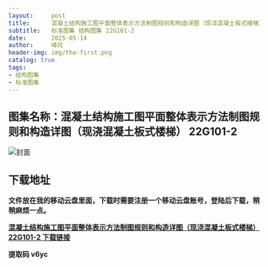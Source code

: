 ```yaml
---
layout:     post
title:      混凝土结构施工图平面整体表示方法制图规则和构造详图（现浇混凝土板式楼梯） 22G101-2
subtitle:   标准图集 结构图集 22G101-2
date:       2025-05-14
author:     峰兄
header-img: img/the-first.png
catalog: true
tags:
- 结构图集
- 标准图集
---
```

## 图集名称：混凝土结构施工图平面整体表示方法制图规则和构造详图（现浇混凝土板式楼梯） 22G101-2
![封面](https://pic1.imgdb.cn/item/682480c758cb8da5c8f1a893.jpg)

## 下载地址 ##
**文件放在我的移动云盘里面，下载时需要注册一个移动云盘账号，登陆后下载，稍稍麻烦一点。**  
  
[**混凝土结构施工图平面整体表示方法制图规则和构造详图（现浇混凝土板式楼梯） 22G101-2 下载链接**](https://caiyun.139.com/m/i?2nc6pJy3zVEto)

**提取码  v6yc**
